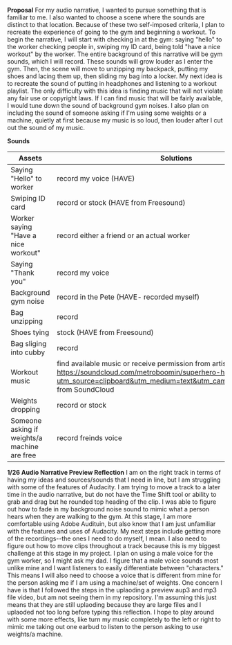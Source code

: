 **Proposal**
For my audio narrative, I wanted to pursue something that is familiar to me. I also wanted to choose a scene where the sounds are distinct to that location. Because of these two self-imposed criteria, I plan to recreate the experience of going to the gym and beginning a workout. To begin the narrative, I will start with checking in at the gym: saying "hello" to the worker checking people in, swiping my ID card, being told "have a nice workout" by the worker. The entire background of this narrative will be gym sounds, which I will record. These sounds will grow louder as I enter the gym. Then, the scene will move to unzipping my backpack, putting my shoes  and lacing them up, then sliding my bag into a locker. My next idea is to recreate the sound of putting in headphones and listening to a workout playlist. The only difficulty with this idea is finding music that will not violate any fair use or copyright laws. If I can find music that will be fairly available, I would tune down the sound of background gym noises. I also plan on including the sound of someone asking if I'm using some weights or a machine, quietly at first because my music is so loud, then louder after I cut out the sound of my music. 

**Sounds**

| **Assets** | **Solutions** | 
| ---------- | ------------- |
| Saying "Hello" to worker | record my voice (HAVE) |
| Swiping ID card | record or stock (HAVE from Freesound) | 
| Worker saying "Have a nice workout" | record either a friend or an actual worker |
| Saying "Thank you" | record my voice |
| Background gym noise | record in the Pete (HAVE- recorded myself) |
| Bag unzipping | record |
| Shoes tying | stock (HAVE from Freesound) |
| Bag sliging into cubby | record |
| Workout music | find available music or receive permission from artist https://soundcloud.com/metroboomin/superhero-heroes-villains?utm_source=clipboard&utm_medium=text&utm_campaign=social_sharing from SoundCloud|
| Weights dropping | record or stock |
| Someone asking if weights/a machine are free | record freinds voice | 

**1/26 Audio Narrative Preview Reflection**
I am on the right track in terms of having my ideas and sources/sounds that I need in line, but I am struggling with some of the features of Audacity. I am trying to move a track to a later time in the audio narrative, but do not have the Time Shift tool or ability to grab and drag but he rounded top heading of the clip. I was able to figure out how to fade in my background noise sound to mimic what a person hears when they are walking to the gym. At this stage, I am more comfortable using Adobe Audituin, but also know that I am just unfamiliar with the features and uses of Audacity. My next steps include getting more of the recordings--the ones I need to do myself, I mean. I also need to figure out how to move clips throughout a track because this is my biggest challenge at this stage in my project. I plan on using a male voice for the gym worker, so I might ask my dad. I figure that a male voice sounds most unlike mine and I want listeners to easily differentiate between "characters." This means I will also need to choose a voice that is different from mine for the person asking me if I am using a machine/set of weights. One concern I have is that I followed the steps in the uplaoding a preview aup3 and mp3 file video, but am not seeing them in my repository. I'm assuming this just means that they are still uplaoding because they are large files and I uplaoded not too long before typing this reflection. I hope to play around with some more effects, like turn my music completely to the left or right to mimic me taking out one earbud to listen to the person asking to use weights/a machine. 
